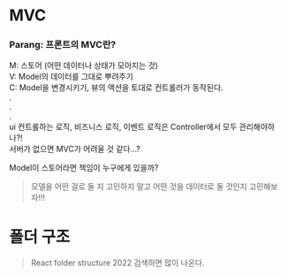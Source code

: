 # MVC

### Parang: 프론트의 MVC란?
M: 스토어 (어떤 데이터나 상태가 모아지는 것)   
V: Model의 데이터를 그대로 뿌려주기   
C: Model을 변경시키기, 뷰의 액션을 토대로 컨트롤러가 동작된다.   
.   
.   
.   
ui 컨트롤하는 로직, 비즈니스 로직, 이벤트 로직은 Controller에서 모두 관리해야하나?!   
서버가 없으면 MVC가 어려울 것 같다...?   

Model이 스토어라면 책임이 누구에게 있을까?

> 모델을 어떤 걸로 둘 지 고민하지 말고 어떤 것을 데이터로 둘 것인지 고민해보자!!!

# 폴더 구조
> React folder structure 2022 검색하면 많이 나온다.
